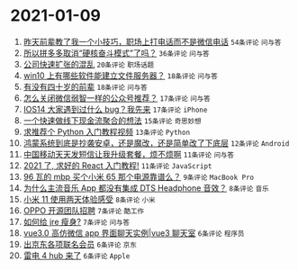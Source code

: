 # 2021-01-09

1. [昨天前辈教了我一个小技巧，职场上打电话而不是微信电话](https://www.v2ex.com/t/743241) `54条评论` `问与答`
1. [所以拼多多取消“硬核奋斗模式”了吗？](https://www.v2ex.com/t/743280) `36条评论` `问与答`
1. [公司快速扩张的混乱](https://www.v2ex.com/t/743238) `20条评论` `职场话题`
1. [win10 上有哪些软件能建立文件服务器？](https://www.v2ex.com/t/743247) `18条评论` `问与答`
1. [有没有四十岁的前辈](https://www.v2ex.com/t/743242) `18条评论` `问与答`
1. [怎么关闭微信弱智一样的公众号推荐？](https://www.v2ex.com/t/743256) `17条评论` `问与答`
1. [IOS14 大家遇到过什么 bug？我先来](https://www.v2ex.com/t/743244) `17条评论` `iPhone`
1. [一个快速做线下现金流聚合的想法](https://www.v2ex.com/t/743271) `15条评论` `奇思妙想`
1. [求推荐个 Python 入门教程视频](https://www.v2ex.com/t/743239) `13条评论` `Python`
1. [鸿蒙系统到底是抄袭安卓，还是魔改，还是简单改了下底层](https://www.v2ex.com/t/743275) `12条评论` `Android`
1. [中国移动天天发短信让我升级套餐，烦不烦啊](https://www.v2ex.com/t/743291) `11条评论` `问与答`
1. [2021 了, 求好的 React 入门教程!](https://www.v2ex.com/t/743235) `11条评论` `JavaScript`
1. [96 瓦的 mbp 买个小米 65 那个电源靠谱么？](https://www.v2ex.com/t/743305) `9条评论` `MacBook Pro`
1. [为什么主流音乐 App 都没有集成 DTS Headphone 音效？](https://www.v2ex.com/t/743297) `8条评论` `音乐`
1. [小米 11 使用两天体验感受](https://www.v2ex.com/t/743257) `8条评论` `小米`
1. [OPPO 开源团队招聘](https://www.v2ex.com/t/743286) `7条评论` `酷工作`
1. [如何给 jre 瘦身?](https://www.v2ex.com/t/743245) `7条评论` `问与答`
1. [vue3.0 高仿微信 app 界面聊天实例|vue3 聊天室](https://www.v2ex.com/t/743285) `6条评论` `程序员`
1. [出京东各项联名会员](https://www.v2ex.com/t/743284) `6条评论` `京东`
1. [雷电 4 hub 来了](https://www.v2ex.com/t/743248) `6条评论` `Apple`
